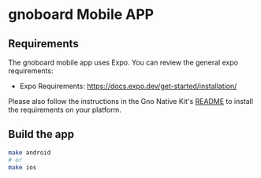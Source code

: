 # gnoboard Mobile APP

## Requirements

The gnoboard mobile app uses Expo. You can review the general expo requirements:

- Expo Requirements: https://docs.expo.dev/get-started/installation/

Please also follow the instructions in the Gno Native Kit's [README](https://github.com/gnolang/gnonative/blob/main/README.md) to install the requirements on your platform.

## Build the app

```bash
make android
# or
make ios
```
